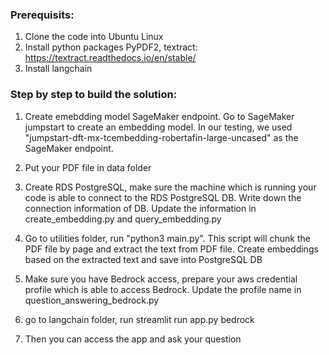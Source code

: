 ### Prerequisits:
1. Clone the code into Ubuntu Linux
2. Install python packages PyPDF2, textract: https://textract.readthedocs.io/en/stable/
3. Install langchain

### Step by step to build the solution:
1. Create emebdding model SageMaker endpoint. Go to SageMaker jumpstart to create an embedding model. In our testing, we used "jumpstart-dft-mx-tcembedding-robertafin-large-uncased" as the SageMaker endpoint.

2. Put your PDF file in data folder

3. Create RDS PostgreSQL, make sure the machine which is running your code is able to connect to the RDS PostgreSQL DB. Write down the connection information of DB. Update the information in create_embedding.py and query_embedding.py

4. Go to utilities folder, run "python3 main.py". This script will chunk the PDF file by page and extract the text from PDF file. Create embeddings based on the extracted text and save into PostgreSQL DB

5. Make sure you have Bedrock access, prepare your aws credential profile which is able to access Bedrock. Update the profile name in question_answering_bedrock.py

6. go to langchain folder, run streamlit run app.py bedrock

7. Then you can access the app and ask your question
